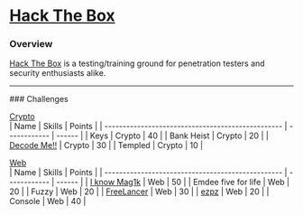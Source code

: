 # [Hack The Box][1]

### Overview

[Hack The Box][1] is a testing/training ground for penetration testers and security enthusiasts alike.


<hr>
### Challenges

[Crypto][2]<br />
|	Name                                            | Skills       | Points |
| ------------------------------------------------- | ------------ | ------ |
|  Keys                                             | Crypto       | 40     |
|  Bank Heist                                       | Crypto       | 20     |
| [Decode Me!!][4]                                  | Crypto       | 30     |
|  Templed                                          | Crypto       | 10     |



[Web][3]<br />
|	Name                                            | Skills       | Points |
| ------------------------------------------------- | ------------ | ------ |
| [I know Mag1k][5]                                 | Web          | 50     |
|  Emdee five for life                              | Web          | 20     |
|  Fuzzy                                            | Web          | 20      |
| [FreeLancer][6]                                   | Web          | 30      |
| [ezpz][7]                                         | Web          | 20      |
|  Console                                          | Web          | 40      |

[1]: https://www.hackthebox.eu/
[2]: ./Crypto
[4]: ./Crypto/decode_me.md
[3]: ./Web
[5]: ./Web/I_know_Mag1k.md
[6]: ./Web/FreeLancer.md
[7]: ./Web/ezpz.md










